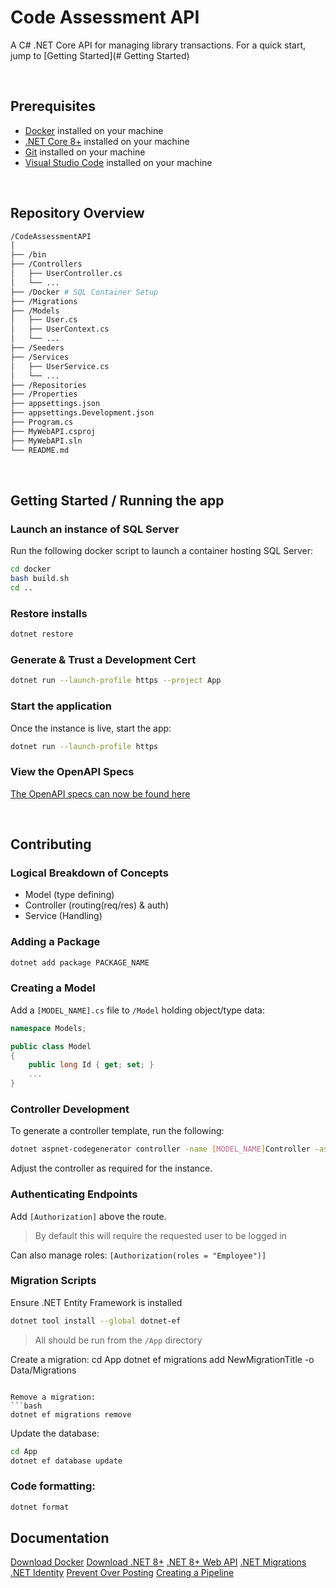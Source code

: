 # Code Assessment API

 A C# .NET Core API for managing library transactions. For a quick start, jump to [Getting Started](# Getting Started)

&nbsp;

## Prerequisites

- [Docker](https://docs.docker.com/engine/install/) installed on your machine
- [.NET Core 8+](https://dotnet.microsoft.com/download) installed on your machine
- [Git](https://git-scm.com/download/) installed on your machine
- [Visual Studio Code](https://code.visualstudio.com/) installed on your machine

&nbsp;

## Repository Overview

```bash
/CodeAssessmentAPI
│
├── /bin
├── /Controllers
│   ├── UserController.cs
│   └── ...
├── /Docker # SQL Container Setup
├── /Migrations
├── /Models
│   ├── User.cs
│   ├── UserContext.cs
│   └── ...
├── /Seeders
├── /Services
│   ├── UserService.cs
│   └── ...
├── /Repositories
├── /Properties
├── appsettings.json
├── appsettings.Development.json
├── Program.cs
├── MyWebAPI.csproj
├── MyWebAPI.sln
└── README.md
```

&nbsp;

## Getting Started / Running the app

### Launch an instance of SQL Server

Run the following docker script to launch a container hosting SQL Server:

```bash
cd docker
bash build.sh
cd ..
```

### Restore installs

```bash
dotnet restore
```

### Generate & Trust a Development Cert

```bash
dotnet run --launch-profile https --project App
```

### Start the application

Once the instance is live, start the app:

```bash
dotnet run --launch-profile https
```

### View the OpenAPI Specs

[The OpenAPI specs can now be found here](https://localhost:7120/swagger)

&nbsp;

## Contributing

### Logical Breakdown of Concepts

- Model (type defining)
- Controller (routing(req/res) & auth)
- Service (Handling)

### Adding a Package

```bash
dotnet add package PACKAGE_NAME
```

### Creating a Model

Add a `[MODEL_NAME].cs`  file to `/Model` holding object/type data:

```cs
namespace Models;

public class Model
{
    public long Id { get; set; }
    ...
}
```

### Controller Development

To generate a controller template, run the following:

```bash
dotnet aspnet-codegenerator controller -name [MODEL_NAME]Controller -async -api -m [MODEL_NAME] -dc [MODEL_NAME]Context -outDir Controllers
```

Adjust the controller as required for the instance.

### Authenticating Endpoints

Add `[Authorization]` above the route.

> By default this will require the requested user to be logged in

Can also manage roles: `[Authorization(roles = "Employee")]`

### Migration Scripts

Ensure .NET Entity Framework is installed
```bash
dotnet tool install --global dotnet-ef
```

> All should be run from the `/App` directory

Create a migration:
cd App
dotnet ef migrations add NewMigrationTitle -o Data/Migrations
```

Remove a migration:
```bash
dotnet ef migrations remove
```

Update the database:
```bash
cd App
dotnet ef database update
```

### Code formatting:

```bash
dotnet format
```

## Documentation

[Download Docker](https://www.docker.com/products/docker-desktop/)
[Download .NET 8+](https://dotnet.microsoft.com/en-us/download/dotnet/8.0)
[.NET 8+ Web API](https://learn.microsoft.com/en-us/aspnet/core/tutorials/first-web-api?view=aspnetcore-8.0&tabs=visual-studio-code)
[.NET Migrations](https://learn.microsoft.com/en-us/ef/core/managing-schemas/migrations/?tabs=dotnet-core-cli)
[.NET Identity](https://learn.microsoft.com/en-us/aspnet/core/security/authentication/identity-api-authorization?view=aspnetcore-8.0)
[Prevent Over Posting](https://learn.microsoft.com/en-us/aspnet/core/security/authentication/identity-api-authorization?view=aspnetcore-8.0)
[Creating a Pipeline](https://learn.microsoft.com/en-us/azure/devops/pipelines/create-first-pipeline?view=azure-devops&tabs=net%2Cbrowser)